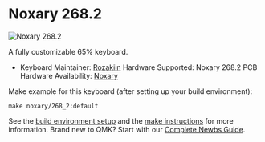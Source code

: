 # Noxary 268.2

![Noxary 268.2](https://www.keebtalk.com/uploads/db8059/original/2X/6/65b93c83cadd98bbf8e3b1d739621d54b682609a.jpg)

A fully customizable 65% keyboard.

* Keyboard Maintainer: [Rozakiin](https://github.com/rozakiin)
Hardware Supported: Noxary 268.2 PCB  
Hardware Availability: [Noxary](https://shop.noxary.co/collections/268-2/products/noxary-268-2-polycarbonate)

Make example for this keyboard (after setting up your build environment):

    make noxary/268_2:default

See the [build environment setup](https://docs.qmk.fm/#/getting_started_build_tools) and the [make instructions](https://docs.qmk.fm/#/getting_started_make_guide) for more information. Brand new to QMK? Start with our [Complete Newbs Guide](https://docs.qmk.fm/#/newbs).
